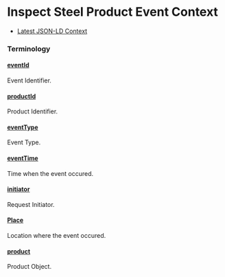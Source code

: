 # Inspect Steel Product Event Context

- [Latest JSON-LD Context](./steel-inspection-event-v1.0.jsonld)

### Terminology

<h4 id="eventId"><a href="#eventId">eventId</a></h4>

Event Identifier.

<h4 id="productId"><a href="#productId">productId</a></h4>

Product Identifier.

<h4 id="eventType"><a href="#eventType">eventType</a></h4>

Event Type.

<h4 id="eventTime"><a href="#eventTime">eventTime</a></h4>

Time when the event occured.

<h4 id="initiator"><a href="#initiator">initiator</a></h4>

Request Initiator. 

<h4 id="Place"><a href="#Place">Place</a></h4>

Location where the event occured.

<h4 id="product"><a href="#product">product</a></h4>

Product Object. 
